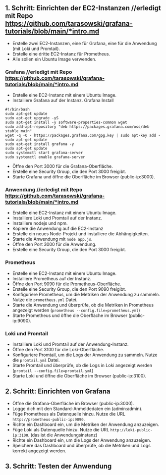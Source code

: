 ## 1. Schritt: Einrichten der EC2-Instanzen //erledigt mit Repo https://github.com/tarasowski/grafana-tutorials/blob/main/*intro.md
- Erstelle zwei EC2-Instanzen, eine für Grafana, eine für die Anwendung (mit Loki und Promtail).
- Erstelle eine dritte EC2-Instanz für Prometheus.
- Alle sollen ein Ubuntu Image verwenden.
### Grafana //erledigt mit Repo https://github.com/tarasowski/grafana-tutorials/blob/main/*intro.md
- Erstelle eine EC2-Instanz mit einem Ubuntu Image.
- Installiere Grafana auf der Instanz.
Grafana Install
```
#!/bin/bash
sudo apt-get update
sudo apt-get upgrade -yS
sudo apt-get install -y software-properties-common wget
sudo add-apt-repository "deb https://packages.grafana.com/oss/deb stable main"
wget -q -O - https://packages.grafana.com/gpg.key | sudo apt-key add -
sudo apt-get update
sudo apt-get install grafana -y
sudo apt-get update
sudo systemctl start grafana-server
sudo systemctl enable grafana-server
```
- Öffne den Port 3000 für die Grafana-Oberfläche.
- Erstelle eine Security Group, die den Port 3000 freigibt.
- Starte Grafana und öffne die Oberfläche im Browser (public-ip:3000).
### Anwendung //erledigt mit Repo https://github.com/tarasowski/grafana-tutorials/blob/main/*intro.md
- Erstelle eine EC2-Instanz mit einem Ubuntu Image.
- Installiere Loki und Promtail auf der Instanz.
- Installiere nodejs und npm. 
- Kopiere die Anwendung auf die EC2-Instanz
- Erstelle ein neues Node-Projekt und installiere die Abhängigkeiten.
- Starte die Anwendung mit `node app.js`.
- Öffne den Port 3000 für die Anwendung.
- Erstelle eine Security Group, die den Port 3000 freigibt.
### Prometheus
- Erstelle eine EC2-Instanz mit einem Ubuntu Image.
- Installiere Prometheus auf der Instanz.
- Öffne den Port 9090 für die Prometheus-Oberfläche.
- Erstelle eine Security Group, die den Port 9090 freigibt.
- Konfiguriere Prometheus, um die Metriken der Anwendung zu sammeln. Nutze die `prometheus.yml` Datei.
- Starte die Anwendung und überprüfe, ob die Metriken in Prometheus angezeigt werden (`prometheus --config.file=prometheus.yml`)
- Starte Prometheus und öffne die Oberfläche im Browser (public-ip:9090).
### Loki und Promtail
- Installiere Loki und Promtail auf der Anwendung-Instanz.
- Öffne den Port 3100 für die Loki-Oberfläche.
- Konfiguriere Promtail, um die Logs der Anwendung zu sammeln. Nutze die `promtail.yml` Datei.
- Starte Promtail und überprüfe, ob die Logs in Loki angezeigt werden (`promtail --config.file=promtail.yml`)
- Starte Loki und öffne die Oberfläche im Browser (public-ip:3100).
## 2. Schritt: Einrichten von Grafana
- Öffne die Grafana-Oberfläche im Browser (public-ip:3000).
- Logge dich mit den Standard-Anmeldedaten ein (admin:admin).
- Füge Prometheus als Datenquelle hinzu. Nutze die URL `http://prometheus-public-ip:9090`.
- Richte ein Dashboard ein, um die Metriken der Anwendung anzuzeigen.
- Füge Loki als Datenquelle hinzu. Nutze die URL `http://loki-public-ip:3100`. (das ist die Anwendungsinstanz)
- Richte ein Dashboard ein, um die Logs der Anwendung anzuzeigen.
- Speichere das Dashboard und überprüfe, ob die Metriken und Logs korrekt angezeigt werden.
## 3. Schritt: Testen der Anwendung
